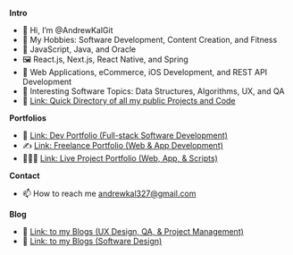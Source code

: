 **Intro**
- 👋 Hi, I’m @AndrewKalGit
- 👀 My Hobbies: Software Development, Content Creation, and Fitness
- 🌱 JavaScript, Java, and Oracle
- 🖼 React.js, Next.js, React Native, and Spring
- 🌻 Web Applications, eCommerce, iOS Development, and REST API Development
- 🧐 Interesting Software Topics: Data Structures, Algorithms, UX, and QA
- 🔗 [Link: Quick Directory of all my public Projects and Code](https://github.com/AndrewKalGit/Public-Directory/blob/main/README.md)

**Portfolios**
- 💼 [Link: Dev Portfolio (Full-stack Software Development)](https://andrewkalgit.netlify.app)
- ✍️ [Link: Freelance Portfolio (Web & App Development)](https://andrewkalgig.netlify.app)
- 👨🏻‍💻 [Link: Live Project Portfolio (Web, App, & Scripts)](https://andrewkalgit.netlify.app)

**Contact**
- 📫 How to reach me andrewkal327@gmail.com

**Blog**
- 📲 [Link: to my Blogs (UX Design, QA, & Project Management)](https://dev.to/morethan2searches)
- 📘 [Link: to my Blogs (Software Design)](https://dzone.com/andrewkalgit)

<!---
AndrewKalGit/AndrewKalGit is a ✨ special ✨ repository because its `README.md` (this file) appears on your GitHub profile.
You can click the Preview link to take a look at your changes.
--->
